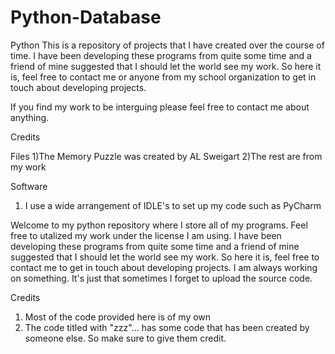 # Python-Database
Python
This is a repository of projects that I have created over the course of time. I have been developing these programs from quite some time and a friend of mine suggested that I should let the world see my work. So here it is, feel free to contact me or anyone from my school organization to get in touch about developing projects. 

If you find my work to be interguing please feel free to contact me about anything.

Credits

Files
1)The Memory Puzzle was created by AL Sweigart
2)The rest are from my work

Software
1) I use a wide arrangement of IDLE's to set up my code such as PyCharm


Welcome to my python repository where I store all of my programs. Feel free to utalized my work under the license I am using. I have been developing these programs from quite some time and a friend of mine suggested that I should let the world see my work. So here it is, feel free to contact me to get in touch about developing projects. I am always working on something. It's just that sometimes I forget to upload the source code.

Credits
1) Most of the code provided here is of my own
2) The code titled with "zzz"... has some code that has been created by someone else. So make sure to give them credit. 

